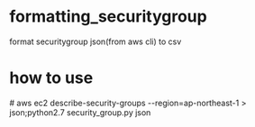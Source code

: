 # formatting_securitygroup
format securitygroup json(from aws cli) to csv

# how to use
\# aws ec2 describe-security-groups --region=ap-northeast-1 > json;python2.7 security_group.py json
